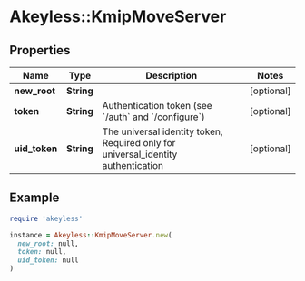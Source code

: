 # Akeyless::KmipMoveServer

## Properties

| Name | Type | Description | Notes |
| ---- | ---- | ----------- | ----- |
| **new_root** | **String** |  | [optional] |
| **token** | **String** | Authentication token (see &#x60;/auth&#x60; and &#x60;/configure&#x60;) | [optional] |
| **uid_token** | **String** | The universal identity token, Required only for universal_identity authentication | [optional] |

## Example

```ruby
require 'akeyless'

instance = Akeyless::KmipMoveServer.new(
  new_root: null,
  token: null,
  uid_token: null
)
```

